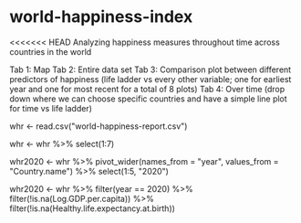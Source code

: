 # world-happiness-index
<<<<<<< HEAD
Analyzing happiness measures throughout time across countries in the world


Tab 1: Map
Tab 2: Entire data set
Tab 3: Comparison plot between different predictors of happiness (life ladder vs every other variable; one for earliest year and one for most recent for a total of 8 plots)
Tab 4: Over time (drop down where we can choose specific countries and have a simple line plot for time vs life ladder)


whr <- read.csv("world-happiness-report.csv")

whr <- whr %>%
  select(1:7)

whr2020 <- whr %>%
  pivot_wider(names_from = "year", values_from = "Country.name") %>%
  select(1:5, "2020")

whr2020 <- whr %>%
  filter(year == 2020) %>%
  filter(!is.na(Log.GDP.per.capita)) %>%
  filter(!is.na(Healthy.life.expectancy.at.birth))
  

